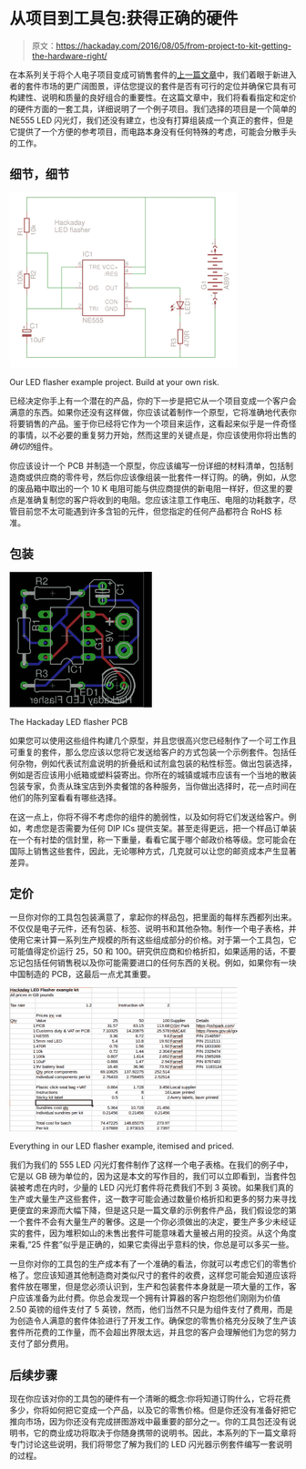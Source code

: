 # 从项目到工具包:获得正确的硬件

> 原文：<https://hackaday.com/2016/08/05/from-project-to-kit-getting-the-hardware-right/>

在本系列关于将个人电子项目变成可销售套件的[上一篇文章](https://hackaday.com/2016/07/29/from-project-to-kit-so-you-want-to-sell-electronic-kits/)中，我们着眼于新进入者的套件市场的更广阔图景，评估您提议的套件是否有可行的定位并确保它具有可构建性、说明和质量的良好组合的重要性。在这篇文章中，我们将看看指定和定价的硬件方面的一套工具，详细说明了一个例子项目。我们选择的项目是一个简单的 NE555 LED 闪光灯，我们还没有建立，也没有打算组装成一个真正的套件，但是它提供了一个方便的参考项目，而电路本身没有任何特殊的考虑，可能会分散手头的工作。

## 细节，细节

[![Our LED flasher example project. Build at your own risk.](img/a73f16e2bfb3a4989d1d3733e8a64a1c.png)](https://hackaday.com/wp-content/uploads/2016/07/hackaday-led-flasher-schematic.png)

Our LED flasher example project. Build at your own risk.

已经决定你手上有一个潜在的产品，你的下一步是把它从一个项目变成一个客户会满意的东西。如果你还没有这样做，你应该试着制作一个原型，它将准确地代表你将要销售的产品。鉴于你已经将它作为一个项目来运作，这看起来似乎是一件奇怪的事情，以不必要的重复努力开始，然而这里的关键点是，你应该使用你将出售的*确切的*组件。

你应该设计一个 PCB 并制造一个原型，你应该编写一份详细的材料清单，包括制造商或供应商的零件号，然后你应该像组装一批套件一样订购。的确，例如，从您的废品箱中取出的一个 10 K 电阻可能与供应商提供的新电阻一样好，但这里的要点是准确复制您的客户将收到的电阻。您应该注意工作电压、电阻的功耗数字，尽管目前您不太可能遇到许多含铅的元件，但您指定的任何产品都符合 RoHS 标准。

## 包装

[![The Hackaday LED flasher PCB](img/8a22793308e4ce350c7e6c6e1e091432.png)](https://hackaday.com/wp-content/uploads/2016/07/hackaday-led-flasher-board.png)

The Hackaday LED flasher PCB

如果您可以使用这些组件构建几个原型，并且您很高兴您已经制作了一个可工作且可重复的套件，那么您应该以您将它发送给客户的方式包装一个示例套件。包括任何杂物，例如代表试剂盒说明的折叠纸和试剂盒包装的粘性标签。做出包装选择，例如是否应该用小纸箱或塑料袋寄出。你所在的城镇或城市应该有一个当地的散装包装专家，负责从珠宝店到外卖餐馆的各种服务，当你做出选择时，花一点时间在他们的陈列室看看有哪些选择。

在这一点上，你将不得不考虑你的组件的脆弱性，以及如何将它们发送给客户。例如，考虑您是否需要为任何 DIP ICs 提供支架。甚至走得更远，把一个样品订单装在一个有衬垫的信封里，称一下重量，看看它属于哪个邮政价格等级。您可能会在国际上销售这些套件，因此，无论哪种方式，几克就可以让您的邮资成本产生显著差异。

## 定价

一旦你对你的工具包包装满意了，拿起你的样品包，把里面的每样东西都列出来。不仅仅是电子元件，还有包装、标签、说明书和其他杂物。制作一个电子表格，并使用它来计算一系列生产规模的所有这些组成部分的价格。对于第一个工具包，它可能值得定价运行 25，50 和 100。研究供应商和价格折扣，如果适用的话，不要忘记包括任何销售税以及你可能需要进口的任何东西的关税。例如，如果你有一块中国制造的 PCB，这最后一点尤其重要。

[![Everything in our LED flasher example, itemised and priced.](img/84f032c8f5e94ec6396569b8636495b1.png)](https://hackaday.com/wp-content/uploads/2016/07/bom-spreadsheet.png)

Everything in our LED flasher example, itemised and priced.

我们为我们的 555 LED 闪光灯套件制作了这样一个电子表格。在我们的例子中，它是以 GB 磅为单位的，因为这是本文的写作目的，我们可以立即看到，当套件包装被考虑在内时，少量的 LED 闪光灯套件将花费我们不到 3 英镑。如果我们真的生产或大量生产这些套件，这一数字可能会通过数量价格折扣和更多的努力来寻找更便宜的来源而大幅下降，但是这只是一篇文章的示例套件产品，我们假设您的第一个套件不会有大量生产的奢侈。这是一个你必须做出的决定，要生产多少未经证实的套件，因为堆积如山的未售出套件可能意味着大量被占用的投资。从这个角度来看,“25 件套”似乎是正确的，如果它卖得出乎意料的快，你总是可以多买一些。

一旦你对你的工具包的生产成本有了一个准确的看法，你就可以考虑它们的零售价格了。您应该知道其他制造商对类似尺寸的套件的收费，这样您可能会知道应该将套件放在哪里，但是您必须认识到，生产和包装套件本身就是一项大量的工作，客户应该准备为此付费。你总会发现一个拥有计算器的客户抱怨他们刚刚为价值 2.50 英镑的组件支付了 5 英镑，然而，他们当然不只是为组件支付了费用，而是为创造令人满意的套件体验进行了开发工作。确保您的零售价格充分反映了生产该套件所花费的工作量，而不会超出界限太远，并且您的客户会理解他们为您的努力支付了部分费用。

## 后续步骤

现在你应该对你的工具包的硬件有一个清晰的概念:你将知道订购什么，它将花费多少，你将如何把它变成一个产品，以及它的零售价格。但是你还没有准备好把它推向市场，因为你还没有完成拼图游戏中最重要的部分之一。你的工具包还没有说明书，它的商业成功将取决于你随身携带的说明书。因此，本系列的下一篇文章将专门讨论这些说明，我们将带您了解为我们的 LED 闪光器示例套件编写一套说明的过程。